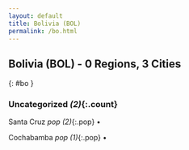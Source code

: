 ```yaml
---
layout: default
title: Bolivia (BOL)
permalink: /bo.html
---
```



## Bolivia (BOL) - 0 Regions, 3 Cities
{: #bo }





### Uncategorized _(2)_{:.count}


Santa Cruz  _pop (2)_{:.pop} •

Cochabamba  _pop (1)_{:.pop} •


 
